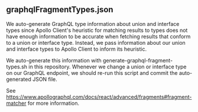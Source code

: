 ## graphqlFragmentTypes.json

We auto-generate GraphQL type information about union and interface types since Apollo Client's heuristic for matching results to types does not have enough information to be accurate when fetching results that conform to a union or interface type. Instead, we pass information about our union and interface types to Apollo Client to inform its heuristic.

We auto-generate this information with generate-graphql-fragment-types.sh in this repository. Whenever we change a union or interface type on our GraphQL endpoint, we should re-run this script and commit the auto-generated JSON file.

See https://www.apollographql.com/docs/react/advanced/fragments#fragment-matcher for more information.

